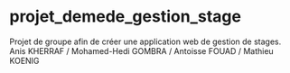 # projet_demede_gestion_stage
Projet de groupe afin de créer une application web de gestion de stages. Anis KHERRAF / Mohamed-Hedi GOMBRA / Antoisse FOUAD / Mathieu KOENIG


